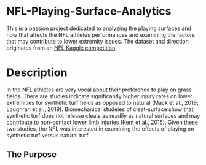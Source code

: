 # NFL-Playing-Surface-Analytics
This is a passion project dedicated to analyzing the playing surfaces and how that affects the NFL athletes performances and examining the factors that may contribute to lower extremity issues. The dataset and direction originates from an [NFL Kaggle competition](https://www.kaggle.com/competitions/nfl-playing-surface-analytics/overview). 

# Description 
In the NFL athletes are very vocal about their preference to play on grass fields. There are studies indicate significantly higher injury rates on lower extremities for synthetic turf fields as opposed to natural (Mack et al., 2018; Loughran et al., 2019). Biomechanical studeies of cleat-surface show that synthetic turf does not release cleats as readily as natural surfaces and may contribute to non-contact lower limb injuries (Kent et al., 2015). Given these two studies, the NFL was interested in examining the effects of playing on synthetic turf versus natural turf. 

## The Purpose 



